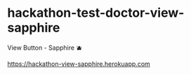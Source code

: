 # hackathon-test-doctor-view-sapphire
View Button - Sapphire :blueberries:

https://hackathon-view-sapphire.herokuapp.com
